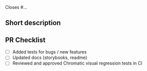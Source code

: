 <!--
Include a link to related issues, or more importantly, any issue this may close.
-->

Closes #...

## Short description

<!--
Please describe your implementation and any details that we should keep in mind during review.
-->

## PR Checklist

<!--
Feel free to leave unchecked or remove the lines that are not applicable.
-->

- [ ] Added tests for bugs / new features
- [ ] Updated docs (storybooks, readme)
- [ ] Reviewed and approved Chromatic visual regression tests in CI

<!--
_Note:_ versioning is handled by [release-please](https://github.com/googleapis/release-please) action, based on the PR title.
-->
